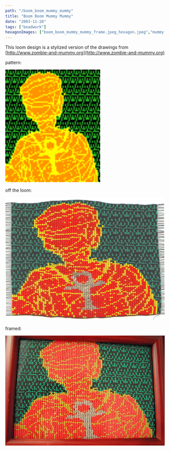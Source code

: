 ```yaml
---
path: "/boom_boom_mummy_mummy"
title: "Boom Boom Mummy Mummy"
date: "2003-11-28"
tags: ["beadwork"]
hexagonImages: ["boom_boom_mummy_mummy_frame.jpeg_hexagon.jpeg","mummy.gif_hexagon.png","boom_boom_mummy_mummy_frame.jpg_hexagon.jpeg","boom_boom_mummy_mummy_sm1.jpg_hexagon.jpeg"]
---
```



This loom design is a stylized version of the drawings from [http://www.zombie-and-mummy.org](http://www.zombie-and-mummy.org) 

pattern:

<img src="mummy.gif" width="300"/> 


off the loom: 

[![](boom_boom_mummy_mummy_sm1.jpg "boom_boom_mummy_mummy_sm1")](boom_boom_mummy_mummy_sm1.jpg) 

framed: 

[![](boom_boom_mummy_mummy_frame.jpg "boom_boom_mummy_mummy_frame")](boom_boom_mummy_mummy_frame.jpg)          